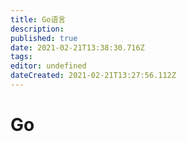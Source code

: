 ```yaml
---
title: Go语言
description: 
published: true
date: 2021-02-21T13:38:30.716Z
tags: 
editor: undefined
dateCreated: 2021-02-21T13:27:56.112Z
---
```


# Go